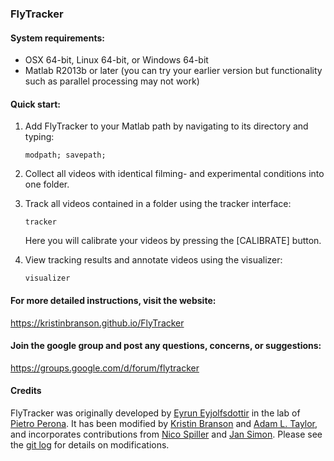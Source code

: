 ### FlyTracker


#### System requirements:

* OSX 64-bit, Linux 64-bit, or Windows 64-bit
* Matlab R2013b or later (you can try your earlier version but functionality 
                          such as parallel processing may not work)


#### Quick start:

1. Add FlyTracker to your Matlab path by navigating to its directory and typing:
   ```
   modpath; savepath;
   ```

2. Collect all videos with identical filming- and experimental conditions into one folder.

3. Track all videos contained in a folder using the tracker interface:
   ```
   tracker
   ```
   Here you will calibrate your videos by pressing the [CALIBRATE] button.

4. View tracking results and annotate videos using the visualizer:
   ```
   visualizer
   ```


#### For more detailed instructions, visit the website:

https://kristinbranson.github.io/FlyTracker


#### Join the google group and post any questions, concerns, or suggestions:

https://groups.google.com/d/forum/flytracker


#### Credits

FlyTracker was originally developed by
[Eyrun Eyjolfsdottir](https://www.linkedin.com/in/eyrun-eyjolfsdottir-04b08a17/) in the lab of [Pietro Perona](https://www.vision.caltech.edu/).
It has been modified by [Kristin Branson](https://www.janelia.org/lab/branson-lab)
and [Adam L. Taylor](https://adamtaylor.info/), and incorporates contributions from [Nico Spiller](https://www.mpfi.org/science/our-scientists/nico-spiller/) and
[Jan Simon](https://www.mathworks.com/matlabcentral/fileexchange/28249-getfullpath).  Please see the [git log](https://github.com/kristinbranson/FlyTracker/commits/main) for details on modifications.
